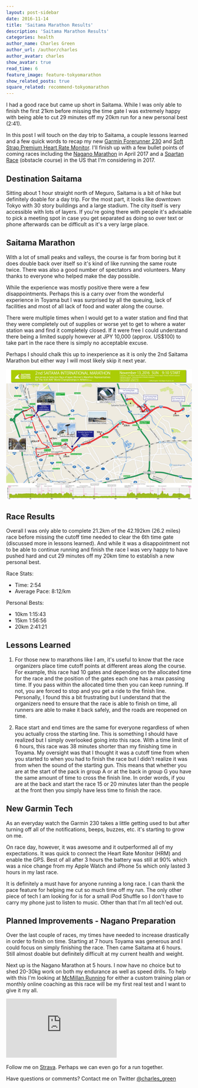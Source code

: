 ```yaml
---
layout: post-sidebar
date: 2016-11-14
title: 'Saitama Marathon Results'
description: 'Saitama Marathon Results'
categories: health
author_name: Charles Green
author_url: /author/charles
author_avatar: charles
show_avatar: true
read_time: 6
feature_image: feature-tokyomarathon
show_related_posts: true
square_related: recommend-tokyomarathon
---
```


I had a good race but came up short in Saitama. While I was only able to finish the first 21km before missing the time gate I was extremely happy with being able to cut 29 minutes off my 20km run for a new personal best (2:41).

In this post I will touch on the day trip to Saitama, a couple lessons learned and a few quick words to recap my new [Garmin Forerunner 230](https://buy.garmin.com/en-US/US/into-sports/running/forerunner-230/prod523893.html) and [Soft Strap Premium Heart Rate Monitor](https://buy.garmin.com/en-US/US/shop-by-accessories/fitness-sensors/soft-strap-premium-heart-rate-monitor/prod15490_010-10997-07.html). I'll finish up with a few bullet points of coming races including the [Nagano Marathon](http://www.naganomarathon.gr.jp) in April 2017 and a [Spartan Race](https://www.spartan.com/) (obstacle course) in the US that I'm considering in 2017.


## Destination Saitama

Sitting about 1 hour straight north of Meguro, Saitama is a bit of hike but definitely doable for a day trip. For the most part, it looks like downtown Tokyo with 30 story buildings and a large stadium. The city itself is very accessible with lots of layers. If you're going there with people it's advisable to pick a meeting spot in case you get separated as doing so over text or phone afterwards can be difficult as it's a very large place.


## Saitama Marathon

With a lot of small peaks and valleys, the course is far from boring but it does double back over itself so it's kind of like running the same route twice. There was also a good number of spectators and volunteers. Many thanks to everyone who helped make the day possible.

While the experience was mostly positive there were a few disappointments.  Perhaps this is a carry over from the wonderful  experience in Toyama but I was surprised by all the queuing, lack of facilities and most of all lack of food and water along the course.  

There were multiple times when I would get to a water station and find that they were completely out of supplies or worse yet to get to where a water station was and find it completely closed.  If it were free I could understand there being a limited supply however at JPY 10,000 (approx. US$100) to take part in the race there is simply no acceptable excuse.

Perhaps I should chalk this up to inexperience as it is only the 2nd Saitama Marathon but either way I will most likely skip it next year.


![Saitama International Marathon 2016](/img/2016-11-14-saitama-marathon.jpg)


## Race Results

Overall I was only able to complete 21.2km of the 42.192km (26.2 miles) race before missing the cutoff time needed to clear the 6th time gate (discussed more in lessons learned). And while it was a disappointment not to be able to continue running and finish the race I was very happy to have pushed hard and cut 29 minutes off my 20km time to establish a new personal best.

Race Stats:  
- Time: 2:54
- Average Pace: 8:12/km

Personal Bests:  
- 10km 1:15:43  
- 15km 1:56:56  
- 20km 2:41:21  


## Lessons Learned

1. For those new to marathons like I am, it's useful to know that the race organizers place time cutoff points at different areas along the course. For example, this race had 10 gates and depending on the allocated time for the race and the position of the gates each one has a max passing time. If you pass within the allocated time then you can keep running. If not, you are forced to stop and you get a ride to the finish line. Personally, I found this a bit frustrating but I understand that the organizers need to ensure that the race is able to finish on time, all runners are able to make it back safely, and the roads are reopened on time.  

2. Race start and end times are the same for everyone regardless of when you actually cross the starting line. This is something I should have realized but I simply overlooked going into this race. With a time limit of 6 hours, this race was 38 minutes shorter than my finishing time in Toyama. My oversight was that I thought it was a cutoff time from when you started to when you had to finish the race but I didn't realize it was from when the sound of the starting gun. This means that whether you are at the start of the pack in group A or at the back in group G you have the same amount of time to cross the finish line. In order words, if you are at the back and start the race 15 or 20 minutes later than the people at the front then you simply have less time to finish the race.


## New Garmin Tech

As an everyday watch the Garmin 230 takes a little getting used to but after turning off all of the notifications, beeps, buzzes, etc. it's starting to grow on me.

On race day, however, it was awesome and it outperformed all of my expectations. It was quick to connect the Heart Rate Monitor (HRM) and enable the GPS. Best of all after 3 hours the battery was still at 90% which was a nice change from my Apple Watch and iPhone 5s which only lasted 3 hours in my last race.

It is definitely a must have for anyone running a long race. I can thank the pace feature for helping me cut so much time off my run. The only other piece of tech I am looking for is for a small iPod Shuffle so I don't have to carry my phone just to listen to music. Other than that I'm all tech'ed out.


## Planned Improvements - Nagano Preparation

Over the last couple of races, my times have needed to increase drastically in order to finish on time. Starting at 7 hours Toyama was generous and I could focus on simply finishing the race. Then came Saitama at 6 hours. Still almost doable but definitely difficult at my current health and weight.

Next up is the Nagano Marathon at 5 hours. I now have no choice but to shed 20-30kg work on both my endurance as well as speed drills. To help with this I'm looking at [McMillan Running](https://www.mcmillanrunning.com/) for either a custom training plan or monthly online coaching as this race will be my first real test and I want to give it my all.


<iframe height='160' width='300' frameborder='0' allowtransparency='true' scrolling='no' src='https://www.strava.com/athletes/16169520/activity-summary/466fe07ddb7b0e1843700f67f3ecceee223a2595'></iframe>

<br/>


Follow me on [Strava](http://strava.com/athletes/16169520). Perhaps we can even go for a run together.

Have questions or comments? Contact me on Twitter [@charles_green](https://twitter.com/charles_green)
